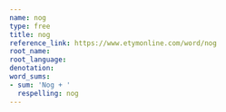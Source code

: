 ```yaml
---
name: nog
type: free
title: nog
reference_link: https://www.etymonline.com/word/nog
root_name: 
root_language: 
denotation: 
word_sums:
- sum: 'Nog + '
  respelling: nog
---
```

